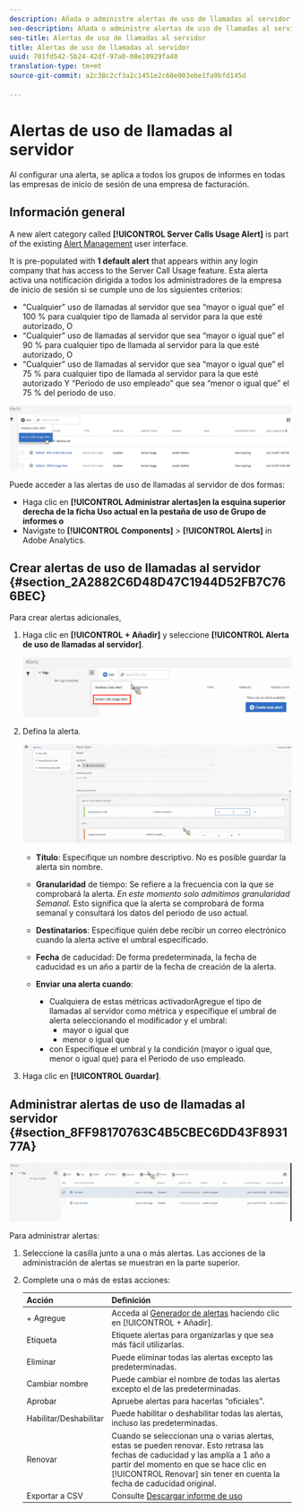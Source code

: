 ```yaml
---
description: Añada o administre alertas de uso de llamadas al servidor. Al configurar una alerta, se aplica a todos los grupos de informes en todas las empresas de inicio de sesión de una empresa de facturación.
seo-description: Añada o administre alertas de uso de llamadas al servidor. Al configurar una alerta, se aplica a todos los grupos de informes en todas las empresas de inicio de sesión de una empresa de facturación.
seo-title: Alertas de uso de llamadas al servidor
title: Alertas de uso de llamadas al servidor
uuid: 701fd542-5b24-42df-97a0-08e10929fa48
translation-type: tm+mt
source-git-commit: a2c38c2cf3a2c1451e2c60e003ebe1fa9bfd145d

---
```



# Alertas de uso de llamadas al servidor

Al configurar una alerta, se aplica a todos los grupos de informes en todas las empresas de inicio de sesión de una empresa de facturación.

## Información general

A new alert category called **[!UICONTROL Server Calls Usage Alert]** is part of the existing [Alert Management](https://marketing.adobe.com/resources/help/en_US/analytics/analysis-workspace/intellligent_alerts.html) user interface.

It is pre-populated with **1 default alert** that appears within any login company that has access to the Server Call Usage feature. Esta alerta activa una notificación dirigida a todos los administradores de la empresa de inicio de sesión si se cumple uno de los siguientes criterios:

* “Cualquier” uso de llamadas al servidor que sea “mayor o igual que” el 100 % para cualquier tipo de llamada al servidor para la que esté autorizado, O
* “Cualquier” uso de llamadas al servidor que sea “mayor o igual que” el 90 % para cualquier tipo de llamada al servidor para la que esté autorizado, O
* “Cualquier” uso de llamadas al servidor que sea “mayor o igual que” el 75 % para cualquier tipo de llamada al servidor para la que esté autorizado Y “Periodo de uso empleado” que sea “menor o igual que” el 75 % del periodo de uso.

![](assets/alerts.png)

Puede acceder a las alertas de uso de llamadas al servidor de dos formas:

* Haga clic en **[!UICONTROL Administrar alertas]en la esquina superior derecha de la ficha Uso actual en la pestaña de uso de Grupo de informes o**
* Navigate to **[!UICONTROL Components]** &gt; **[!UICONTROL Alerts]** in Adobe Analytics.

## Crear alertas de uso de llamadas al servidor {#section_2A2882C6D48D47C1944D52FB7C766BEC}

Para crear alertas adicionales,

1. Haga clic en **[!UICONTROL + Añadir]** y seleccione **[!UICONTROL Alerta de uso de llamadas al servidor]**.

   ![](assets/server_call_alert.png)

1. Defina la alerta.

   ![](assets/sc_alert.png)

   * **Título**: Especifique un nombre descriptivo. No es posible guardar la alerta sin nombre.
   * **Granularidad** de tiempo: Se refiere a la frecuencia con la que se comprobará la alerta. *En este momento solo admitimos granularidad Semanal.* Esto significa que la alerta se comprobará de forma semanal y consultará los datos del periodo de uso actual.
   * **Destinatarios**: Especifique quién debe recibir un correo electrónico cuando la alerta active el umbral especificado.
   * **Fecha** de caducidad: De forma predeterminada, la fecha de caducidad es un año a partir de la fecha de creación de la alerta.
   * **Enviar una alerta cuando**:

      * Cualquiera de estas métricas activadorAgregue el tipo de llamadas al servidor como métrica y especifique el umbral de alerta seleccionando el modificador y el umbral:
         * mayor o igual que
         * menor o igual que
      * con
Especifique el umbral y la condición (mayor o igual que, menor o igual que) para el Periodo de uso empleado.

1. Haga clic en **[!UICONTROL Guardar]**.

## Administrar alertas de uso de llamadas al servidor {#section_8FF98170763C4B5CBEC6DD43F893177A}

![](assets/alert_mgmt.png)

Para administrar alertas:

1. Seleccione la casilla junto a una o más alertas. Las acciones de la administración de alertas se muestran en la parte superior.
1. Complete una o más de estas acciones:

   | Acción | Definición |
   |--- |--- |
   | + Agregue | Acceda al [Generador de alertas](../../admin/c-server-call-usage/scu-alerts.md) haciendo clic en [!UICONTROL + Añadir]. |
   | Etiqueta | Etiquete alertas para organizarlas y que sea más fácil utilizarlas. |
   | Eliminar | Puede eliminar todas las alertas excepto las predeterminadas. |
   | Cambiar nombre | Puede cambiar el nombre de todas las alertas excepto el de las predeterminadas. |
   | Aprobar | Apruebe alertas para hacerlas “oficiales”. |
   | Habilitar/Deshabilitar | Puede habilitar o deshabilitar todas las alertas, incluso las predeterminadas. |
   | Renovar | Cuando se seleccionan una o varias alertas, estas se pueden renovar. Esto retrasa las fechas de caducidad y las amplía a 1 año a partir del momento en que se hace clic en [!UICONTROL Renovar] sin tener en cuenta la fecha de caducidad original. |
   | Exportar a CSV | Consulte [Descargar informe de uso](../../admin/c-server-call-usage/report-suite-usage.md) |

